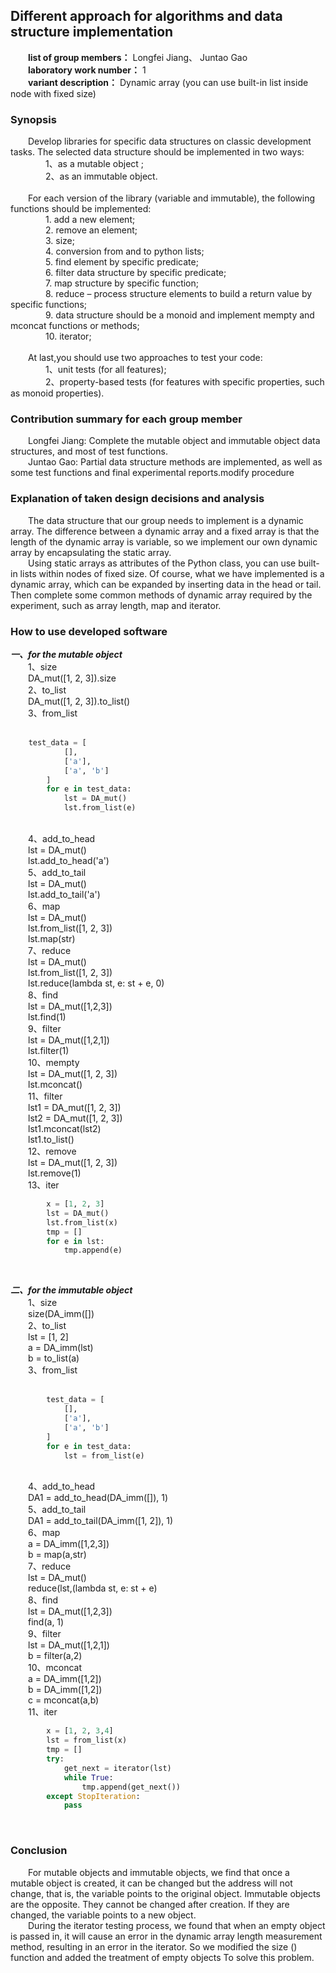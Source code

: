 ## Different approach for algorithms and data structure implementation
&emsp;&emsp;**list of group members：** Longfei Jiang、 Juntao Gao<br>
&emsp;&emsp;**laboratory work number：** 1<br>
&emsp;&emsp;**variant description：** Dynamic array (you can use built-in list inside node with fixed size)<br>
### Synopsis ###
&emsp;&emsp;Develop libraries for specific data structures on classic development tasks. The selected data structure should be implemented in two ways: <br>
&emsp;&emsp;&emsp;&emsp;1、as a mutable object ; <br>
&emsp;&emsp;&emsp;&emsp;2、as an immutable object.<br><br>
&emsp;&emsp;For each version of the library (variable and immutable), the following functions should be implemented:<br>
&emsp;&emsp;&emsp;&emsp;1. add a new element;<br>
&emsp;&emsp;&emsp;&emsp;2. remove an element;<br>
&emsp;&emsp;&emsp;&emsp;3. size;<br>
&emsp;&emsp;&emsp;&emsp;4. conversion from and to python lists;<br>
&emsp;&emsp;&emsp;&emsp;5. find element by specific predicate;<br>
&emsp;&emsp;&emsp;&emsp;6. filter data structure by specific predicate;<br>
&emsp;&emsp;&emsp;&emsp;7. map structure by specific function;<br>
&emsp;&emsp;&emsp;&emsp;8. reduce – process structure elements to build a return value by specific functions;<br>
&emsp;&emsp;&emsp;&emsp;9. data structure should be a monoid and implement mempty and mconcat functions or methods;<br>
&emsp;&emsp;&emsp;&emsp;10. iterator;<br><br>
&emsp;&emsp;At last,you should use two approaches to test your code:<br>
&emsp;&emsp;&emsp;&emsp;1、unit tests (for all features);<br>
&emsp;&emsp;&emsp;&emsp;2、property-based tests (for features with specific properties, such as monoid properties).
### Contribution summary for each group member ###
&emsp;&emsp;Longfei Jiang: Complete the mutable object and immutable object data structures, and most of test functions.<br>
&emsp;&emsp;Juntao Gao: Partial data structure methods are implemented, as well as some test functions and final experimental reports.modify procedure<br>
### Explanation of taken design decisions and analysis ###
&emsp;&emsp;The data structure that our group needs to implement is a dynamic array. The difference between a dynamic array and a fixed array is that the length of the dynamic array is variable, so we implement our own dynamic array by encapsulating the static array.<br> &emsp;&emsp;Using static arrays as attributes of the Python class, you can use built-in lists within nodes of fixed size. Of course, what we have implemented is a dynamic array, which can be expanded by inserting data in the head or tail. Then complete some common methods of dynamic array required by the experiment, such as array length, map and iterator.<br>
### How to use developed software ###
***一、for the mutable object***<br>
&emsp;&emsp;1、size<br>
&emsp;&emsp;DA_mut([1, 2, 3]).size<br>
&emsp;&emsp;2、to_list<br>
&emsp;&emsp;DA_mut([1, 2, 3]).to_list()<br>
&emsp;&emsp;3、from_list<br>
&emsp;&emsp;
```python
    test_data = [
            [],
            ['a'],
            ['a', 'b']
        ]
        for e in test_data:
            lst = DA_mut()
            lst.from_list(e)
```
<br>
&emsp;&emsp;4、add_to_head<br>
&emsp;&emsp;lst = DA_mut()<br>
&emsp;&emsp;lst.add_to_head('a')<br>
&emsp;&emsp;5、add_to_tail<br>
&emsp;&emsp;lst = DA_mut()<br>
&emsp;&emsp;lst.add_to_tail('a')<br>
&emsp;&emsp;6、map<br>
&emsp;&emsp;lst = DA_mut()<br>
&emsp;&emsp;lst.from_list([1, 2, 3])<br>
&emsp;&emsp;lst.map(str)<br>
&emsp;&emsp;7、reduce<br>
&emsp;&emsp;lst = DA_mut()<br>
&emsp;&emsp;lst.from_list([1, 2, 3])<br>
&emsp;&emsp;lst.reduce(lambda st, e: st + e, 0)<br>
&emsp;&emsp;8、find<br>
&emsp;&emsp;lst = DA_mut([1,2,3])<br>
&emsp;&emsp;lst.find(1)<br>
&emsp;&emsp;9、filter<br>
&emsp;&emsp;lst = DA_mut([1,2,1])<br>
&emsp;&emsp;lst.filter(1)<br>
&emsp;&emsp;10、mempty<br>
&emsp;&emsp;lst = DA_mut([1, 2, 3])<br>
&emsp;&emsp;lst.mconcat()<br>
&emsp;&emsp;11、filter<br>
&emsp;&emsp;lst1 = DA_mut([1, 2, 3])<br>
&emsp;&emsp;lst2 = DA_mut([1, 2, 3])<br>
&emsp;&emsp;lst1.mconcat(lst2)<br>
&emsp;&emsp;lst1.to_list()<br>
&emsp;&emsp;12、remove<br>
&emsp;&emsp;lst = DA_mut([1, 2, 3])<br>
&emsp;&emsp;lst.remove(1)<br>
&emsp;&emsp;13、iter<br>

```python
        x = [1, 2, 3]
        lst = DA_mut()
        lst.from_list(x)
        tmp = []
        for e in lst:
            tmp.append(e)
```

<br>

***二、for the immutable object***<br>
&emsp;&emsp;1、size<br>
&emsp;&emsp;size(DA_imm([])<br>
&emsp;&emsp;2、to_list<br>
&emsp;&emsp;lst = [1, 2]<br>
&emsp;&emsp;a = DA_imm(lst)<br>
&emsp;&emsp;b = to_list(a)<br>
&emsp;&emsp;3、from_list<br>
&emsp;&emsp;
```python
        test_data = [
            [],
            ['a'],
            ['a', 'b']
        ]
        for e in test_data:
            lst = from_list(e)
```
<br>
&emsp;&emsp;4、add_to_head<br>
&emsp;&emsp;DA1 = add_to_head(DA_imm([]), 1)<br>
&emsp;&emsp;5、add_to_tail<br>
&emsp;&emsp;DA1 = add_to_tail(DA_imm([1, 2]), 1)<br>
&emsp;&emsp;6、map<br>
&emsp;&emsp;a = DA_imm([1,2,3])<br>
&emsp;&emsp;b = map(a,str)<br>
&emsp;&emsp;7、reduce<br>
&emsp;&emsp;lst = DA_mut()<br>
&emsp;&emsp;reduce(lst,(lambda st, e: st + e)<br>
&emsp;&emsp;8、find<br>
&emsp;&emsp;lst = DA_mut([1,2,3])<br>
&emsp;&emsp;find(a, 1)<br>
&emsp;&emsp;9、filter<br>
&emsp;&emsp;lst = DA_mut([1,2,1])<br>
&emsp;&emsp;b = filter(a,2)<br>
&emsp;&emsp;10、mconcat<br>
&emsp;&emsp;a = DA_imm([1,2])<br>
&emsp;&emsp;b = DA_imm([1,2])<br>
&emsp;&emsp;c = mconcat(a,b)<br>
&emsp;&emsp;11、iter<br>

```python
        x = [1, 2, 3,4]
        lst = from_list(x)
        tmp = []
        try:
            get_next = iterator(lst)
            while True:
                tmp.append(get_next())
        except StopIteration:
            pass
```
<br>

### Conclusion ###
&emsp;&emsp;For mutable objects and immutable objects, we find that once a mutable object is created, it can be changed but the address will not change, that is, the variable points to the original object. Immutable objects are the opposite. They cannot be changed after creation. If they are changed, the variable points to a new object.<br>
&emsp;&emsp;During the iterator testing process, we found that when an empty object is passed in, it will cause an error in the dynamic array length measurement method, resulting in an error in the iterator. So we modified the size () function and added the treatment of empty objects To solve this problem.
